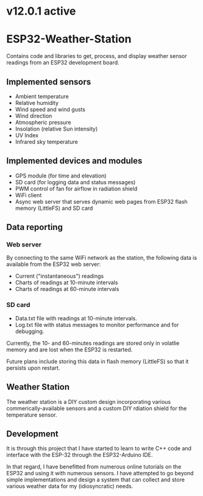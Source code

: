 # v12.0.1 active

# ESP32-Weather-Station

Contains code and libraries to get, process, and display weather sensor readings from an ESP32 development board.

## Implemented sensors
- Ambient temperature
- Relative humidity
- Wind speed and wind gusts
- Wind direction
- Atmospheric pressure
- Insolation (relative Sun intensity)
- UV Index
- Infrared sky temperature 

## Implemented devices and modules
- GPS module (for time and elevation)
- SD card (for logging data and status messages)
- PWM control of fan for airflow in radiation shield
- WiFi client
- Async web server that serves dynamic web pages from ESP32 flash memory (LittleFS) and SD card

## Data reporting
### Web server
By connecting to the same WiFi network as the station, the following data is available from the ESP32 web server:
- Current ("instantaneous") readings
- Charts of readings at 10-minute intervals
- Charts of readings at 60-minute intervals
### SD card
- Data.txt file with readings at 10-minute intervals.
- Log.txt file with status messages to monitor performance and for debugging.
 
Currently, the 10- and 60-minutes readings are stored only in volatlie memory and are lost when the ESP32 is restarted.

Future plans include storing this data in flash memory (LittleFS) so that it persists upon restart.

## Weather Station
The weather station is a DIY custom design incorporating various commerically-available sensors and a custom DIY rdiation shield for the temperature sensor.

## Development
It is through this project that I have started to learn to write C++ code and interface with the ESP-32 through the ESP32-Arduino IDE.

In that regard, I have benefitted from numerous online tutorials on the ESP32 and using it with numerous sensors. I have attempted to go beyond simple implementations and design a system that can collect and store various weather data for my (idiosyncratic) needs.
